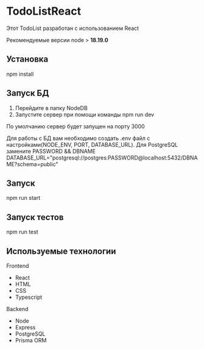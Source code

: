 # TodoListReact

Этот TodoList разработан с использованием React

Рекомендуемые версии node > **18.19.0**

## Установка

npm install

## Запуск БД

1. Перейдите в папку NodeDB
2. Запустите сервер при помощи команды
   npm run dev

По умолчанию сервер будет запущен на порту 3000

Для работы с БД вам необходимо создать .env файл с настройками(NODE_ENV, PORT, DATABASE_URL).
Для PostgreSQL замените PASSWORD && DBNAME
DATABASE_URL="postgresql://postgres:PASSWORD@localhost:5432/DBNAME?schema=public"

## Запуск

npm run start

## Запуск тестов

npm run test

## Используемые технологии

Frontend

- React
- HTML
- CSS
- Typescript

Backend

- Node
- Express
- PostgreSQL
- Prisma ORM

